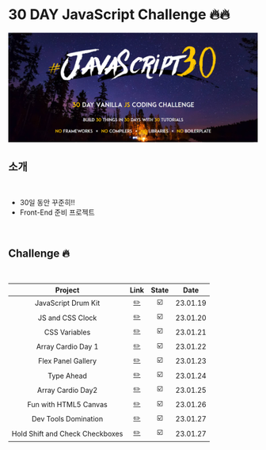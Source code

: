 # 30 DAY JavaScript Challenge 🔥🔥

<img src="./challenge.PNG">

<br />

## 소개

<br />

- 30일 동안 꾸준히!!
- Front-End 준비 프로젝트

<br />

## Challenge 🔥

<br />

|             Project             |                       Link                       | State |   Date   |
| :-----------------------------: | :----------------------------------------------: | :---: | :------: |
|       JavaScript Drum Kit       |         [✏️](./JavaScript%20Drum%20Kit/)         |  ☑️   | 23.01.19 |
|        JS and CSS Clock         |         [✏️](./JS%20and%20CSS%20Clock/)          |  ☑️   | 23.01.20 |
|          CSS Variables          |             [✏️](./CSS%20Variables/)             |  ☑️   | 23.01.21 |
|       Array Cardio Day 1        |        [✏️](./Array%20Cardio%20Day%201/)         |  ☑️   | 23.01.22 |
|       Flex Panel Gallery        |         [✏️](./Flex%20Panel%20Gallery/)          |  ☑️   | 23.01.23 |
|           Type Ahead            |              [✏️](./Type%20Ahead/)               |  ☑️   | 23.01.24 |
|        Array Cardio Day2        |        [✏️](./Array%20Cardio%20Day%202/)         |  ☑️   | 23.01.25 |
|      Fun with HTML5 Canvas      |       [✏️](./Fun%20with%20HTML5%20Canvas/)       |  ☑️   | 23.01.26 |
|      Dev Tools Domination       |        [✏️](./Dev%20Tools%20Domination/)         |  ☑️   | 23.01.27 |
| Hold Shift and Check Checkboxes | [✏️](./Hold%20Shift%20and%20Check%20Checkboxes/) |  ☑️   | 23.01.27 |
